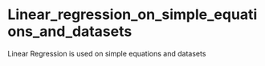 # Linear_regression_on_simple_equations_and_datasets
Linear Regression is used on simple equations and datasets
